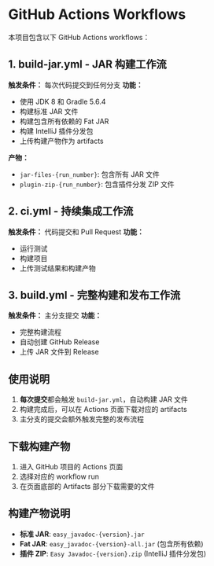 # GitHub Actions Workflows

本项目包含以下 GitHub Actions workflows：

## 1. build-jar.yml - JAR 构建工作流
**触发条件：** 每次代码提交到任何分支
**功能：**
- 使用 JDK 8 和 Gradle 5.6.4
- 构建标准 JAR 文件
- 构建包含所有依赖的 Fat JAR
- 构建 IntelliJ 插件分发包
- 上传构建产物作为 artifacts

**产物：**
- `jar-files-{run_number}`: 包含所有 JAR 文件
- `plugin-zip-{run_number}`: 包含插件分发 ZIP 文件

## 2. ci.yml - 持续集成工作流
**触发条件：** 代码提交和 Pull Request
**功能：**
- 运行测试
- 构建项目
- 上传测试结果和构建产物

## 3. build.yml - 完整构建和发布工作流
**触发条件：** 主分支提交
**功能：**
- 完整构建流程
- 自动创建 GitHub Release
- 上传 JAR 文件到 Release

## 使用说明

1. **每次提交**都会触发 `build-jar.yml`，自动构建 JAR 文件
2. 构建完成后，可以在 Actions 页面下载对应的 artifacts
3. 主分支的提交会额外触发完整的发布流程

## 下载构建产物

1. 进入 GitHub 项目的 Actions 页面
2. 选择对应的 workflow run
3. 在页面底部的 Artifacts 部分下载需要的文件

## 构建产物说明

- **标准 JAR**: `easy_javadoc-{version}.jar`
- **Fat JAR**: `easy_javadoc-{version}-all.jar` (包含所有依赖)
- **插件 ZIP**: `Easy Javadoc-{version}.zip` (IntelliJ 插件分发包) 